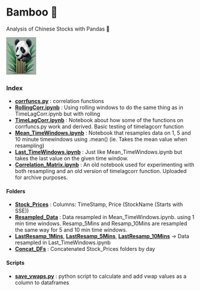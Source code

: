 # Bamboo 🎍

Analysis of Chinese Stocks with Pandas 🐼

<img src="bamboo1.jpg" alt="bamboologo" width="80" height="100">

### Index 

* **[corrfuncs.py](corrfuncs.py)** : correlation functions 
* **[RollingCorr.ipynb](RollingCorr.ipynb)** : Using rolling windows to do the same thing as in TimeLagCorr.ipynb but with rolling 
* **[TimeLagCorr.ipynb](TimeLagCorr.ipynb)** : Notebook about how some of the functions on corrfuncs.py work and derived. Basic testing of timelagcorr function
* **[Mean_TimeWindows.ipynb](Mean_TimeWindows.ipynb)** : Notebook that resamples data on 1, 5 and 10 minute timewindows using .mean() (ie. Takes the mean value when resampling)
* **[Last_TimeWindows.ipynb](Last_TimeWindows.ipynb)** : Just like Mean_TimeWindows.ipynb but takes the last value on the given time window. 
* **[Correlation_Matrix.ipynb](Correlation_Matrix.ipynb)** : An old notebook used for experimenting with both resampling and an old version of timelagcorr function. Uploaded for archive purposes.

#### Folders

* **[Stock_Prices](Stock_Prices)** : Columns: TimeStamp, Price (StockName (Starts with SSE))
* **[Resampled_Data](Resampled_Data)** : Data resampled in Mean_TimeWindows.ipynb. using 1 min time windows. Resamp_5Mins and Resamp_10Mins are resampled the same way for 5 and 10 min time windows. 
* **[LastResamp_1Mins](LastResamp_1Mins)**, **[LastResamp_5Mins](LastResamp_5Mins)**, **[LastResamp_10Mins](LastResamp_10Mins)** -> Data resampled in Last_TimeWindows.ipynb 
* **[Concat_DFs](Concat_DFs)** : Concatenated Stock_Prices folders by day

#### Scripts

* **[save_vwaps.py](save_vwaps.py)** : python script to calculate and add vwap values as a column to dataframes
